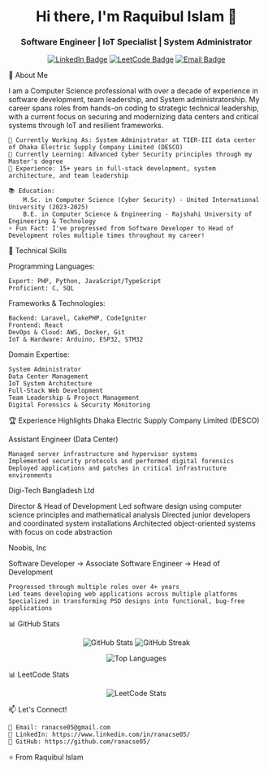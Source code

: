 <h1 align="center">Hi there, I'm Raquibul Islam 👋</h1> <h3 align="center"> Software Engineer | IoT Specialist | System Administrator</h3> <!-- -->

<div align="center">
    
  [![LinkedIn Badge](https://img.shields.io/badge/LinkedIn-Profile-0A66C2?style=for-the-badge&logo=linkedin&logoColor=white)](https://www.linkedin.com/in/ranacse05/)
  [![LeetCode Badge](https://img.shields.io/badge/LeetCode-Profile-FFA116?style=for-the-badge&logo=leetcode&logoColor=white)](https://leetcode.com/ranacse05/) 
  [![Email Badge](https://img.shields.io/badge/Email-Contact-D14836?style=for-the-badge&logo=gmail&logoColor=white)](mailto:ranacse05@gmail.com)
</div>
🚀 About Me

I am a Computer Science professional with over a decade of experience in software development, team leadership, and System administratorship. My career spans roles from hands-on coding to strategic technical leadership, with a current focus on securing and modernizing data centers and critical systems through IoT and resilient frameworks.

    🔭 Currently Working As: System Administrator at TIER-III data center of Dhaka Electric Supply Company Limited (DESCO) 
    🌱 Currently Learning: Advanced Cyber Security principles through my Master's degree
    💼 Experience: 15+ years in full-stack development, system architecture, and team leadership

    📚 Education:
        M.Sc. in Computer Science (Cyber Security) - United International University (2023-2025)
        B.E. in Computer Science & Engineering - Rajshahi University of Engineering & Technology
    ⚡ Fun Fact: I've progressed from Software Developer to Head of Development roles multiple times throughout my career!

💼 Technical Skills

Programming Languages:

    Expert: PHP, Python, JavaScript/TypeScript
    Proficient: C, SQL

Frameworks & Technologies:

    Backend: Laravel, CakePHP, CodeIgniter
    Frontend: React
    DevOps & Cloud: AWS, Docker, Git
    IoT & Hardware: Arduino, ESP32, STM32

Domain Expertise:

    System Administrator 
    Data Center Management
    IoT System Architecture
    Full-Stack Web Development
    Team Leadership & Project Management
    Digital Forensics & Security Monitoring

🏆 Experience Highlights
Dhaka Electric Supply Company Limited (DESCO)

Assistant Engineer (Data Center)

    Managed server infrastructure and hypervisor systems
    Implemented security protocols and performed digital forensics
    Deployed applications and patches in critical infrastructure environments

Digi-Tech Bangladesh Ltd

Director & Head of Development
    Led software design using computer science principles and mathematical analysis
    Directed junior developers and coordinated system installations
    Architected object-oriented systems with focus on code abstraction

Noobis, Inc

Software Developer → Associate Software Engineer → Head of Development

    Progressed through multiple roles over 4+ years
    Led teams developing web applications across multiple platforms
    Specialized in transforming PSD designs into functional, bug-free applications
    
📊 GitHub Stats
<p align="center"> <img src="https://github-readme-stats.vercel.app/api?username=ranacse05&show_icons=true&theme=radical" alt="GitHub Stats" /> <img src="https://github-readme-streak-stats.herokuapp.com/?user=ranacse05&theme=radical" alt="GitHub Streak" /> </p><p align="center"> <img src="https://github-readme-stats.vercel.app/api/top-langs/?username=ranacse05&layout=compact&theme=radical" alt="Top Languages" /> </p>

📊 LeetCode Stats
<p align="center"> <img src="https://leetcard.jacoblin.cool/ranacse05?theme=light&font=Coda" alt="LeetCode Stats" /> </p>

📫 Let's Connect!

    📧 Email: ranacse05@gmail.com
    💼 LinkedIn: https://www.linkedin.com/in/ranacse05/ 
    🐙 GitHub: https://github.com/ranacse05/
⭐️ From Raquibul Islam
